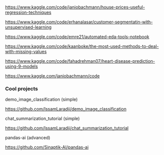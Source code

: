 
https://www.kaggle.com/code/janiobachmann/house-prices-useful-regression-techniques

https://www.kaggle.com/code/erhanalasar/customer-segmentatin-with-unsupervised-learning

https://www.kaggle.com/code/emre21/automated-eda-tools-notebook

https://www.kaggle.com/code/kaanboke/the-most-used-methods-to-deal-with-missing-values

https://www.kaggle.com/code/fahadrehman07/heart-disease-prediction-using-9-models

https://www.kaggle.com/janiobachmann/code


### Cool projects

demo_image_classification (simple)

https://github.com/IssamLaradji/demo_image_classification

chat_summarization_tutorial (simple)

https://github.com/IssamLaradji/chat_summarization_tutorial

pandas-ai (advanced)

https://github.com/Sinaptik-AI/pandas-ai

